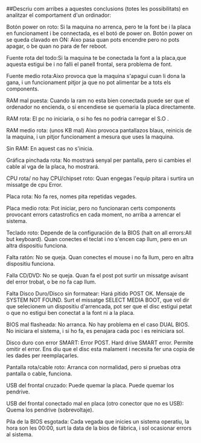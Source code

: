 

##Descriu com arribes a aquestes conclusions (totes les possibilitats) en analitzar el comportament d'un ordinador:

Botón power on roto: Si la maquina no arrenca, pero te la font be i la placa en funcionament i be connectada, es el botó de power on. Botón power on se queda clavado en ON: Aixo pasa quan pots encendre pero no pots apagar, o be quan no para de fer reboot.

Fuente rota del todo:Si la maquina te be conectada la font a la placa,que aquesta estigui be i no falli el panell frontal, sera problema de font.

Fuente medio rota:Aixo provoca que la maquina s'apagui cuan li dona la gana, i un funcionament pitjor ja que no pot alimentar be a tots els components.

RAM mal puesta: Cuando la ram no esta bien conectada puede ser que el ordenador no encienda, o si encendiese se quemaria la placa directamente.

RAM rota: El pc no iniciaria, o si ho fes no podria carregar el S.O .

RAM medio rota: (unos KB mal) Aixo provoca pantallazos blaus, reinicis de la maquina, i un pitjor funcionament a mesura que uses la maquina.

Sin RAM: En aquest cas no s'inicia.

Gráfica pinchada rota: No mostrará senyal per pantalla, pero si cambies el cable al vga de la placa, ho mostrará.

CPU rota/ no hay CPU/chipset roto: Quan engegas l'equip pitara i surtira un missatge de cpu Error.

Placa rota: No fa res, nomes pita repetidas vegades.

Placa medio rota: Pot iniciar, pero no funcionaran certs components provocant errors catastrofics en cada moment, no arriba a arrencar el sistema.

Teclado roto: Depende de la configuración de la BIOS (halt on all errors:All but keyboard). Quan conectes el teclat i no s'encen cap llum, pero en un altra dispositiu funciona.

Falta ratón: No se queja. Quan conectes el mouse i no fa llum, pero en altra dispositiu funciona.

Falla CD/DVD: No se queja. Quan fa el post pot surtir un missatge avisant del error trobat, o be no fa cap llum.

Falta Disco Duro/Disco sin formatear: Hará pitido POST OK. Mensaje de SYSTEM NOT FOUND. Surt el missatge SELECT MEDIA BOOT, que vol dir que selecionem un dispositiu d'arrencada, pot ser que el disc estigui petat o que no estigui ben conectat a la font ni a la placa.

BIOS mal flasheada: No arranca. No hay problema en el caso DUAL BIOS. No iniciara el sistema, i si ho fa, es penajara cada poc i es reiniciara sol.

Disco duro con error SMART: Error POST. Hard drive SMART error. Permite omitir el error. Ens diu que el disc esta malament i necesita fer una copia de les dades per reemplaçarles.

Pantalla rota/cable roto: Arranca con normalidad, pero si pruebas otra pantalla o cable, funciona.

USB del frontal cruzado: Puede quemar la placa. Puede quemar los pendrive.

USB del frontal conectado mal en placa (otro conector que no es USB): Quema los pendrive (sobrevoltaje).

Pila de la BIOS esgotada: Cada vegada que inicies un sistema operatiu, la hora son les 00:00, surt la data de la bios de fábrica, i sol ocasionar errors al sistema.
